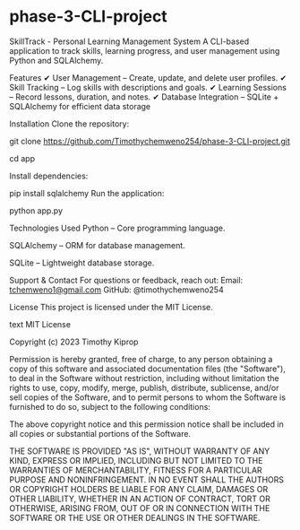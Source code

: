 # phase-3-CLI-project
SkillTrack - Personal Learning Management System
A CLI-based application to track skills, learning progress, and user management using Python and SQLAlchemy.

Features
✔ User Management – Create, update, and delete user profiles.
✔ Skill Tracking – Log skills with descriptions and goals.
✔ Learning Sessions – Record lessons, duration, and notes.
✔ Database Integration – SQLite + SQLAlchemy for efficient data storage

Installation
Clone the repository:


git clone https://github.com/Timothychemweno254/phase-3-CLI-project.git

cd app



Install dependencies:


   pip install sqlalchemy
   Run the application:


   python app.py

Technologies Used
Python – Core programming language.

SQLAlchemy – ORM for database management.

SQLite – Lightweight database storage.

Support & Contact
For questions or feedback, reach out:
 Email: tchemweno1@gmail.com
 GitHub: @timothychemweno254

  License
This project is licensed under the MIT License.

text
MIT License

Copyright (c) 2023 Timothy Kiprop

Permission is hereby granted, free of charge, to any person obtaining a copy
of this software and associated documentation files (the "Software"), to deal
in the Software without restriction, including without limitation the rights
to use, copy, modify, merge, publish, distribute, sublicense, and/or sell
copies of the Software, and to permit persons to whom the Software is
furnished to do so, subject to the following conditions:

The above copyright notice and this permission notice shall be included in all
copies or substantial portions of the Software.

THE SOFTWARE IS PROVIDED "AS IS", WITHOUT WARRANTY OF ANY KIND, EXPRESS OR
IMPLIED, INCLUDING BUT NOT LIMITED TO THE WARRANTIES OF MERCHANTABILITY,
FITNESS FOR A PARTICULAR PURPOSE AND NONINFRINGEMENT. IN NO EVENT SHALL THE
AUTHORS OR COPYRIGHT HOLDERS BE LIABLE FOR ANY CLAIM, DAMAGES OR OTHER
LIABILITY, WHETHER IN AN ACTION OF CONTRACT, TORT OR OTHERWISE, ARISING FROM,
OUT OF OR IN CONNECTION WITH THE SOFTWARE OR THE USE OR OTHER DEALINGS IN THE
SOFTWARE.
